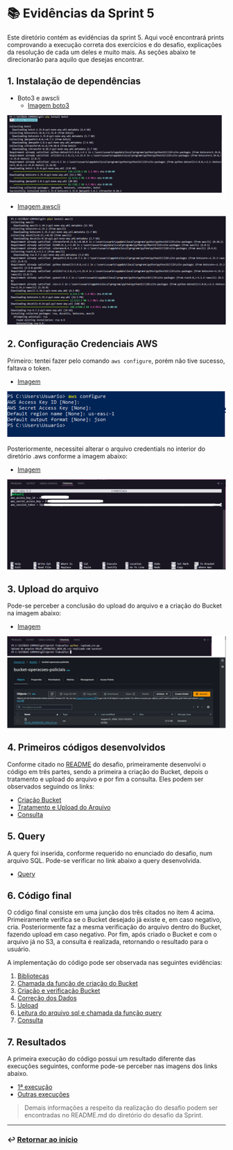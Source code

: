# 📚 Evidências da Sprint 5
Este diretório contém as evidências da sprint 5. Aqui você encontrará prints comprovando a execução correta dos exercícios e do desafio, explicações da resolução de cada um deles e muito mais. As seções abaixo te direcionarão para aquilo que desejas encontrar.

## 1. Instalação de dependências
- Boto3 e awscli
    - [Imagem boto3](1_boto3_install.png)

<p align="center">
    <img src="1_boto3_install.png" alt="Instalação Boto3">
</p>

- [Imagem awscli](2_install_awscli.png)

<p align="center">
    <img src="2_install_awscli.png" alt="Instalação awscli">
</p>


## 2. Configuração Credenciais AWS
Primeiro: tentei fazer pelo comando `aws configure`, porém não tive sucesso, faltava o token.
- [Imagem](3_config_aws.png)

<p align="center">
    <img src="3_config_aws.png" alt="Configuração credenciais AWS">
</p>

Posteriormente, necessitei alterar o arquivo credentials no interior do diretório .aws conforme a imagem abaixo:
- [Imagem](config_credentials.png)

<p align="center">
    <img src="3_config_credentials_correct.png" alt="Configuração credenciais AWS correta">
</p>

## 3. Upload do arquivo
Pode-se perceber a conclusão do upload do arquivo e a criação do Bucket na imagem abaixo:
- [Imagem](4_upload_concluido.png)

<p align="center">
    <img src="4_upload_concluido.png" alt="Conclusão do upload do arquivo">
</p>

## 4. Primeiros códigos desenvolvidos
Conforme citado no [README](../desafio/README.md) do desafio, primeiramente desenvolvi o código em três partes, sendo a primeira a criação do Bucket, depois o tratamento e upload do arquivo e por fim a consulta. Eles podem ser observados seguindo os links:
- [Criação Bucket](criar_bucket.py)
- [Tratamento e Upload do Arquivo](upload_csv.py)
- [Consulta](main.py)

## 5. Query
A query foi inserida, conforme requerido no enunciado do desafio, num arquivo SQL. Pode-se verificar no link abaixo a query desenvolvida.
- [Query](query.sql)

## 6. Código final
O código final consiste em uma junção dos três citados no item 4 acima. Primeiramente verifica se o Bucket desejado já existe e, em caso negativo, cria. Posteriormente faz a mesma verificação do arquivo dentro do Bucket, fazendo upload em caso negativo. Por fim, após criado o Bucket e com o arquivo já no S3, a consulta é realizada, retornando o resultado para o usuário.

A implementação do código pode ser observada nas seguintes evidências:
1. [Bibliotecas](COD1_bibliotecas.png)
2. [Chamada da função de criação do Bucket](COD2_criacao_bucket.png)
3. [Criação e verificação Bucket](COD3_criacao_verificacao_bucket.png)
4. [Correção dos Dados](COD4_correcoes_dados.png)
5. [Upload](COD5_upload_arquivo.png)
6. [Leitura do arquivo sql e chamada da função query](COD6_consulta_1.png)
7. [Consulta](COD7_consulta_2.png)

## 7. Resultados
A primeira execução do código possui um resultado diferente das execuções seguintes, conforme pode-se perceber nas imagens dos links abaixo.
- [1ª execução](COD8_primeira_execucao.png)
- [Outras execuções](COD9_outras_execucoes.png)

> Demais informações a respeito da realização do desafio podem ser encontradas no README.md do diretório do desafio da Sprint.

___
### ↩️ [Retornar ao início](../../README.md)